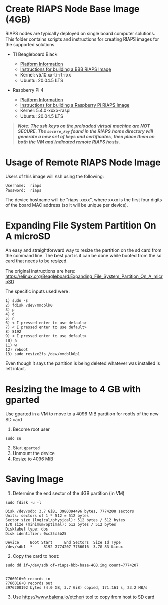 # Create RIAPS Node Base Image (4GB)

RIAPS nodes are typically deployed on single board computer solutions.  This folder contains scripts and instructions for creating RIAPS images for the supported solutions.

* TI Beagleboard Black
  - [Platform Information](http://beagleboard.org/black)
  - [Instructions for building a BBB RIAPS Image](README_BBB.md)
  - Kernel: v5.10.xx-ti-rt-rxx
  - Ubuntu: 20.04.5 LTS

* Raspberry Pi 4
  - [Platform Information](https://www.raspberrypi.org/products/raspberry-pi-4-model-b/)
  - [Instructions for building a Raspberry Pi RIAPS Image](README_RPI.md)
  - Kernel: 5.4.0-xxxx-raspi
  - Ubuntu: 20.04.5 LTS

>***Note: The ssh keys on the preloaded virtual machine are **NOT SECURE**.  The ```secure_key``` found in the RIAPS home directory will generate a new set of keys and certificates, then place them on both the VM and indicated remote RIAPS hosts.***

# Usage of Remote RIAPS Node Image

Users of this image will ssh using the following:

```
Username:  riaps
Password:  riaps
```

The device hostname will be "riaps-xxxx", where xxxx is the first four digits of the board MAC address (so it will be unique per device).


# Expanding File System Partition On A microSD

An easy and straightforward way to resize the partition on the sd card from the command line. The best part is it can be done while booted from the sd card that needs to be resized.

The original instructions are here:
https://elinux.org/Beagleboard:Expanding_File_System_Partition_On_A_microSD

The specific inputs used were :

    1) sudo -s
    2) fdisk /dev/mmcblk0
    3) p
    4) d
    5) n
    6) < I pressed enter to use default>
    7) < I pressed enter to use default>
    8) 8192
    9) < I pressed enter to use default>
    10) p
    11) w
    12) reboot
    13) sudo resize2fs /dev/mmcblk0p1

Even though it says the partition is being deleted whatever was installed is left intact.


# Resizing the Image to 4 GB with gparted
Use gparted in a VM to move to a 4096 MiB partition for rootfs of the new SD card
1) Become root user

```
sudo su
```

2) Start ```gparted```
3) Unmount the device
4) Resize to 4096 MiB


# Saving Image

1) Determine the end sector of the 4GB partition (in VM)

```
sudo fdisk -u -l

Disk /dev/sdb: 3.7 GiB, 3980394496 bytes, 7774208 sectors
Units: sectors of 1 * 512 = 512 bytes
Sector size (logical/physical): 512 bytes / 512 bytes
I/O size (minimum/optimal): 512 bytes / 512 bytes
Disklabel type: dos
Disk identifier: 0xc35d5b25

Device     Boot Start     End Sectors  Size Id Type
/dev/sdb1  *     8192 7774207 7766016  3.7G 83 Linux
```

2) Copy the card to host:

```  
sudo dd if=/dev/sdb of=riaps-bbb-base-4GB.img count=7774207  


7766016+0 records in
7766016+0 records out
3976200192 bytes (4.0 GB, 3.7 GiB) copied, 171.161 s, 23.2 MB/s
```

3) Use https://www.balena.io/etcher/ tool to copy from host to SD card
